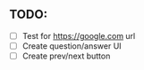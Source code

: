 ## TODO:
- [ ] Test for https://google.com url
- [ ] Create question/answer UI
- [ ] Create prev/next button
